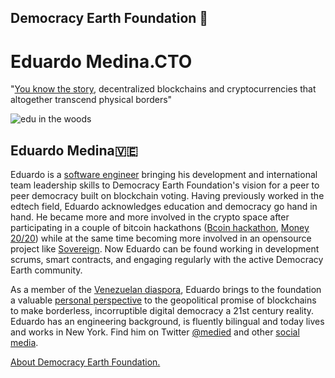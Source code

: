 ## Democracy Earth Foundation 🌿
# Eduardo Medina.CTO
"[You know the story](https://medium.com/@medied/on-nations-and-money-70172be74f2b), decentralized blockchains and cryptocurrencies that altogether transcend physical borders"

![edu in the woods](https://user-images.githubusercontent.com/24529258/37480639-fbcddaf8-283c-11e8-976a-80f65332bbf0.jpg)

## Eduardo Medina🇻🇪

Eduardo is a [software engineer](https://github.com/medied) bringing his development and international team leadership skills to Democracy Earth Foundation's vision for a peer to peer democracy built on blockchain voting. Having previously worked in the edtech field, Eduardo acknowledges education and democracy go hand in hand. He became more and more involved in the crypto space after participating in a couple of bitcoin hackathons ([Bcoin hackathon](https://blog.purse.io/bcoin-hackathon-bitcoin-for-your-thoughts-3b7e7c067970), [Money 20/20](https://insidebitcoins.com/news/bitcoin-payment-api-developers-win-money-2020-hackathon/26172)) while at the same time becoming more involved in an opensource project like [Sovereign](https://github.com/DemocracyEarth/sovereign). Now Eduardo can be found working in development scrums, smart contracts, and engaging regularly with the active Democracy Earth community.

As a member of the [Venezuelan diaspora](https://words.democracy.earth/blockchain-and-the-venezuelan-diaspora-383ec282c70), Eduardo brings to the foundation a valuable [personal perspective](https://words.democracy.earth/venezuelas-initial-country-offering-ef45de49aea4) to the geopolitical promise of blockchains to make borderless, incorruptible digital democracy a 21st century reality.  Eduardo has an engineering background, is fluently bilingual and today lives and works in New York. Find him on Twitter [@medied](https://twitter.com/medied) and other [social media](http://medied.github.io/).

[About Democracy Earth Foundation.](https://github.com/DemocracyEarth/press-kit/blob/master/README.md#democracy-earth-press-kit)

